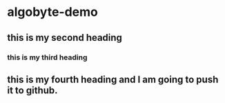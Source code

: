 # algobyte-demo

## this is my second heading

### this is my third heading

## this is my fourth heading and I am going to push it to  github.
